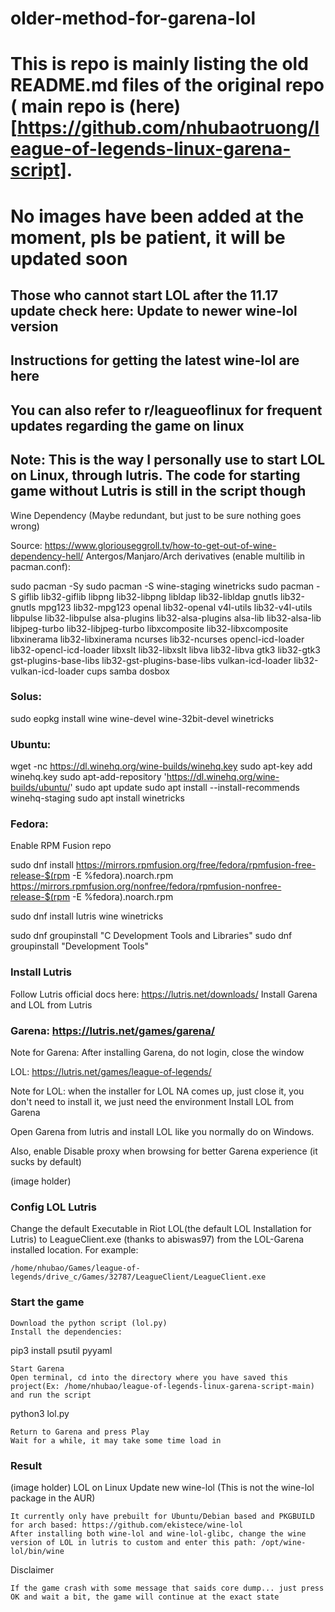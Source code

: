 # older-method-for-garena-lol
# This is repo is mainly listing the old README.md files of the original repo ( main repo is (here)[https://github.com/nhubaotruong/league-of-legends-linux-garena-script].
# No images have been added at the moment, pls be patient, it will be updated soon


## Those who cannot start LOL after the 11.17 update check here: Update to newer wine-lol version
## Instructions for getting the latest wine-lol are here
## You can also refer to r/leagueoflinux for frequent updates regarding the game on linux
## Note: This is the way I personally use to start LOL on Linux, through lutris. The code for starting game without Lutris is still in the script though
Wine Dependency (Maybe redundant, but just to be sure nothing goes wrong)

Source: https://www.gloriouseggroll.tv/how-to-get-out-of-wine-dependency-hell/
Antergos/Manjaro/Arch derivatives (enable multilib in pacman.conf):

sudo pacman -Sy
sudo pacman -S wine-staging winetricks
sudo pacman -S giflib lib32-giflib libpng lib32-libpng libldap lib32-libldap gnutls lib32-gnutls mpg123 lib32-mpg123 openal lib32-openal v4l-utils lib32-v4l-utils libpulse lib32-libpulse alsa-plugins lib32-alsa-plugins alsa-lib lib32-alsa-lib libjpeg-turbo lib32-libjpeg-turbo libxcomposite lib32-libxcomposite libxinerama lib32-libxinerama ncurses lib32-ncurses opencl-icd-loader lib32-opencl-icd-loader libxslt lib32-libxslt libva lib32-libva gtk3 lib32-gtk3 gst-plugins-base-libs lib32-gst-plugins-base-libs vulkan-icd-loader lib32-vulkan-icd-loader cups samba dosbox

### Solus:

sudo eopkg install wine wine-devel wine-32bit-devel winetricks

### Ubuntu:

wget -nc https://dl.winehq.org/wine-builds/winehq.key
sudo apt-key add winehq.key
sudo apt-add-repository 'https://dl.winehq.org/wine-builds/ubuntu/'
sudo apt update
sudo apt install --install-recommends winehq-staging
sudo apt install winetricks

### Fedora:

Enable RPM Fusion repo

sudo dnf install https://mirrors.rpmfusion.org/free/fedora/rpmfusion-free-release-$(rpm -E %fedora).noarch.rpm https://mirrors.rpmfusion.org/nonfree/fedora/rpmfusion-nonfree-release-$(rpm -E %fedora).noarch.rpm

sudo dnf install lutris wine winetricks

sudo dnf groupinstall "C Development Tools and Libraries"
sudo dnf groupinstall "Development Tools"

### Install Lutris

Follow Lutris official docs here: https://lutris.net/downloads/
Install Garena and LOL from Lutris

### Garena: https://lutris.net/games/garena/

Note for Garena: After installing Garena, do not login, close the window

LOL: https://lutris.net/games/league-of-legends/

Note for LOL: when the installer for LOL NA comes up, just close it, you don't need to install it, we just need the environment
Install LOL from Garena

Open Garena from lutris and install LOL like you normally do on Windows.

Also, enable Disable proxy when browsing for better Garena experience (it sucks by default)

(image holder)
### Config LOL Lutris

Change the default Executable in Riot LOL(the default LOL Installation for Lutris) to LeagueClient.exe (thanks to abiswas97) from the LOL-Garena installed location. For example:

    /home/nhubao/Games/league-of-legends/drive_c/Games/32787/LeagueClient/LeagueClient.exe


### Start the game

    Download the python script (lol.py)
    Install the dependencies:

pip3 install psutil pyyaml

    Start Garena
    Open terminal, cd into the directory where you have saved this project(Ex: /home/nhubao/league-of-legends-linux-garena-script-main) and run the script

python3 lol.py

    Return to Garena and press Play
    Wait for a while, it may take some time load in

### Result
(image holder)
LOL on Linux
Update new wine-lol (This is not the wine-lol package in the AUR)

    It currently only have prebuilt for Ubuntu/Debian based and PKGBUILD for arch based: https://github.com/ekistece/wine-lol
    After installing both wine-lol and wine-lol-glibc, change the wine version of LOL in lutris to custom and enter this path: /opt/wine-lol/bin/wine

Disclaimer

    If the game crash with some message that saids core dump... just press OK and wait a bit, the game will continue at the exact state
